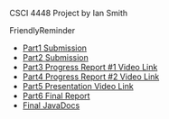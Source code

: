 CSCI 4448 Project
by Ian Smith

FriendlyReminder

* [Part1 Submission](Smith_FriendlyReminder_Part1.pdf)
* [Part2 Submission](Smith_FriendlyReminder_Part2.pdf)
* [Part3 Progress Report \#1 Video Link](Smith_FriendlyReminder_Part3.txt)
* [Part4 Progress Report \#2 Video Link](Smith_FriendlyReminder_Part4.txt)
* [Part5 Presentation Video Link](Smith_FriendlyReminder_Part5.txt)
* [Part6 Final Report](Smith_FriendlyReminder_Part6.pdf)
* [Final JavaDocs](JavaDoc/index.html)
